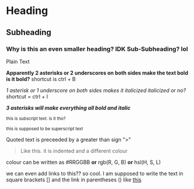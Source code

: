 # Heading

## Subheading

### Why is this an even smaller heading? IDK Sub-Subheading? lol

Plain Text

**Apparently 2 asterisks or 2 underscores on both sides make the text bold**
__is it bold?__
shortcut is ctrl + B

*1 asterisk or 1 underscore on both sides makes it italicized*
_italicized or no?_
shortcut = ctrl + I

***3 asterisks will make everything all bold and italic***

<sub>this is subscript text. is it tho?</sub>

<sup>this is supposed to be superscript text</sup>

Quoted text is preceeded by a greater than sign ">"
> Like this. it is indented and a different colour

colour can be written as #RRGGBB **or** rgb(R, G, B) **or** hsl(H, S, L)

we can even add links to this?? so cool. I am supposed to write the text in square brackets [] and the link in parentheses ()
like [this]()

